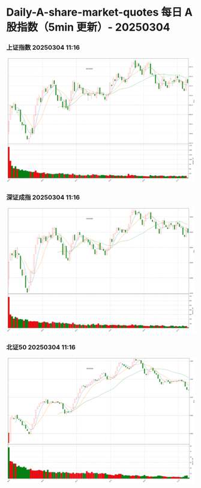 
# Daily-A-share-market-quotes 每日 A 股指数（5min 更新）- 20250304

### 上证指数 20250304 11:16
![](./fig/2025/3/20250304-sh000001.png)

### 深证成指 20250304 11:16
![](./fig/2025/3/20250304-sz399001.png)

### 北证50 20250304 11:16
![](./fig/2025/3/20250304-bj899050.png)
